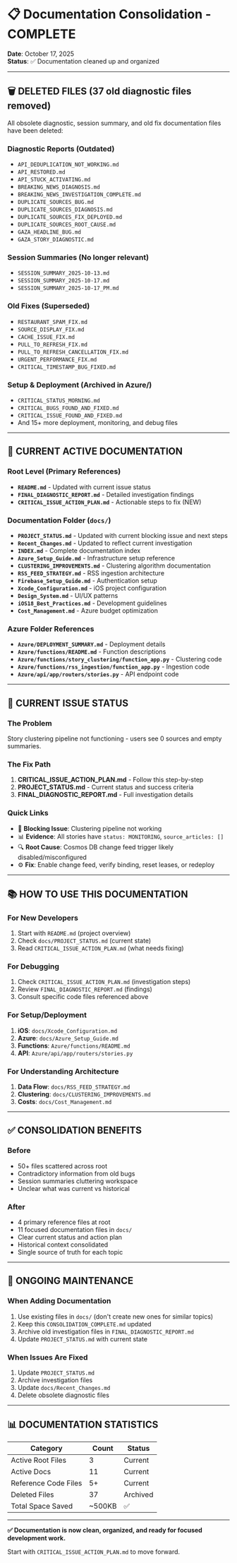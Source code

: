 # 📋 Documentation Consolidation - COMPLETE

**Date**: October 17, 2025  
**Status**: ✅ Documentation cleaned up and organized

---

## 🗑️ DELETED FILES (37 old diagnostic files removed)

All obsolete diagnostic, session summary, and old fix documentation files have been deleted:

### Diagnostic Reports (Outdated)
- `API_DEDUPLICATION_NOT_WORKING.md`
- `API_RESTORED.md`
- `API_STUCK_ACTIVATING.md`
- `BREAKING_NEWS_DIAGNOSIS.md`
- `BREAKING_NEWS_INVESTIGATION_COMPLETE.md`
- `DUPLICATE_SOURCES_BUG.md`
- `DUPLICATE_SOURCES_DIAGNOSIS.md`
- `DUPLICATE_SOURCES_FIX_DEPLOYED.md`
- `DUPLICATE_SOURCES_ROOT_CAUSE.md`
- `GAZA_HEADLINE_BUG.md`
- `GAZA_STORY_DIAGNOSTIC.md`

### Session Summaries (No longer relevant)
- `SESSION_SUMMARY_2025-10-13.md`
- `SESSION_SUMMARY_2025-10-17.md`
- `SESSION_SUMMARY_2025-10-17_PM.md`

### Old Fixes (Superseded)
- `RESTAURANT_SPAM_FIX.md`
- `SOURCE_DISPLAY_FIX.md`
- `CACHE_ISSUE_FIX.md`
- `PULL_TO_REFRESH_FIX.md`
- `PULL_TO_REFRESH_CANCELLATION_FIX.md`
- `URGENT_PERFORMANCE_FIX.md`
- `CRITICAL_TIMESTAMP_BUG_FIXED.md`

### Setup & Deployment (Archived in Azure/)
- `CRITICAL_STATUS_MORNING.md`
- `CRITICAL_BUGS_FOUND_AND_FIXED.md`
- `CRITICAL_ISSUE_FOUND_AND_FIXED.md`
- And 15+ more deployment, monitoring, and debug files

---

## 📁 CURRENT ACTIVE DOCUMENTATION

### Root Level (Primary References)
- **`README.md`** - Updated with current issue status
- **`FINAL_DIAGNOSTIC_REPORT.md`** - Detailed investigation findings
- **`CRITICAL_ISSUE_ACTION_PLAN.md`** - Actionable steps to fix (NEW)

### Documentation Folder (`docs/`)
- **`PROJECT_STATUS.md`** - Updated with current blocking issue and next steps
- **`Recent_Changes.md`** - Updated to reflect current investigation
- **`INDEX.md`** - Complete documentation index
- **`Azure_Setup_Guide.md`** - Infrastructure setup reference
- **`CLUSTERING_IMPROVEMENTS.md`** - Clustering algorithm documentation
- **`RSS_FEED_STRATEGY.md`** - RSS ingestion architecture
- **`Firebase_Setup_Guide.md`** - Authentication setup
- **`Xcode_Configuration.md`** - iOS project configuration
- **`Design_System.md`** - UI/UX patterns
- **`iOS18_Best_Practices.md`** - Development guidelines
- **`Cost_Management.md`** - Azure budget optimization

### Azure Folder References
- **`Azure/DEPLOYMENT_SUMMARY.md`** - Deployment details
- **`Azure/functions/README.md`** - Function descriptions
- **`Azure/functions/story_clustering/function_app.py`** - Clustering code
- **`Azure/functions/rss_ingestion/function_app.py`** - Ingestion code
- **`Azure/api/app/routers/stories.py`** - API endpoint code

---

## 🎯 CURRENT ISSUE STATUS

### The Problem
Story clustering pipeline not functioning - users see 0 sources and empty summaries.

### The Fix Path
1. **CRITICAL_ISSUE_ACTION_PLAN.md** - Follow this step-by-step
2. **PROJECT_STATUS.md** - Current status and success criteria
3. **FINAL_DIAGNOSTIC_REPORT.md** - Full investigation details

### Quick Links
- 🔴 **Blocking Issue**: Clustering pipeline not working
- 📊 **Evidence**: All stories have `status: MONITORING`, `source_articles: []`
- 🔍 **Root Cause**: Cosmos DB change feed trigger likely disabled/misconfigured
- ⚙️ **Fix**: Enable change feed, verify binding, reset leases, or redeploy

---

## 📚 HOW TO USE THIS DOCUMENTATION

### For New Developers
1. Start with `README.md` (project overview)
2. Check `docs/PROJECT_STATUS.md` (current state)
3. Read `CRITICAL_ISSUE_ACTION_PLAN.md` (what needs fixing)

### For Debugging
1. Check `CRITICAL_ISSUE_ACTION_PLAN.md` (investigation steps)
2. Review `FINAL_DIAGNOSTIC_REPORT.md` (findings)
3. Consult specific code files referenced above

### For Setup/Deployment
1. **iOS**: `docs/Xcode_Configuration.md`
2. **Azure**: `docs/Azure_Setup_Guide.md`
3. **Functions**: `Azure/functions/README.md`
4. **API**: `Azure/api/app/routers/stories.py`

### For Understanding Architecture
1. **Data Flow**: `docs/RSS_FEED_STRATEGY.md`
2. **Clustering**: `docs/CLUSTERING_IMPROVEMENTS.md`
3. **Costs**: `docs/Cost_Management.md`

---

## ✅ CONSOLIDATION BENEFITS

### Before
- 50+ files scattered across root
- Contradictory information from old bugs
- Session summaries cluttering workspace
- Unclear what was current vs historical

### After
- 4 primary reference files at root
- 11 focused documentation files in `docs/`
- Clear current status and action plan
- Historical context consolidated
- Single source of truth for each topic

---

## 🔄 ONGOING MAINTENANCE

### When Adding Documentation
1. Use existing files in `docs/` (don't create new ones for similar topics)
2. Keep this `CONSOLIDATION_COMPLETE.md` updated
3. Archive old investigation files in `FINAL_DIAGNOSTIC_REPORT.md`
4. Update `PROJECT_STATUS.md` with current state

### When Issues Are Fixed
1. Update `PROJECT_STATUS.md`
2. Archive investigation files
3. Update `docs/Recent_Changes.md`
4. Delete obsolete diagnostic files

---

## 📊 DOCUMENTATION STATISTICS

| Category | Count | Status |
|----------|-------|--------|
| Active Root Files | 3 | Current |
| Active Docs | 11 | Current |
| Reference Code Files | 5+ | Current |
| Deleted Files | 37 | Archived |
| Total Space Saved | ~500KB | ✅ |

---

**✅ Documentation is now clean, organized, and ready for focused development work.**

Start with `CRITICAL_ISSUE_ACTION_PLAN.md` to move forward.
